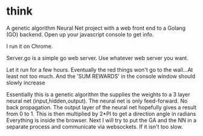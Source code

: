 # think
A genetic algorithm Neural Net project with a  web front end to a Golang (GO) backend. 
Open up your javascript console to get info.

I run it on Chrome.

Server.go is a simple go web server.
Use whatever web server you want.

Let it run for a few hours. Eventually the red things
won't go to the wall...At least not too much. And the 'SUM REWARDS'
in the console window should slowly increase

Essentially this is a genetic algorithm the supplies the
weights to a 3 layer neural net (input,hidden,output). 
The neural net is only feed-forward. No back propagation.
The output layer of the neural net hopefully gives a result from 0 to 1.
This is then multiplied by 2*PI to get a direction angle in radians
Everything is inside the browser. Next I will try to put the
GA and the NN in a separate process and communicate via websockets.
If it isn't too slow.
